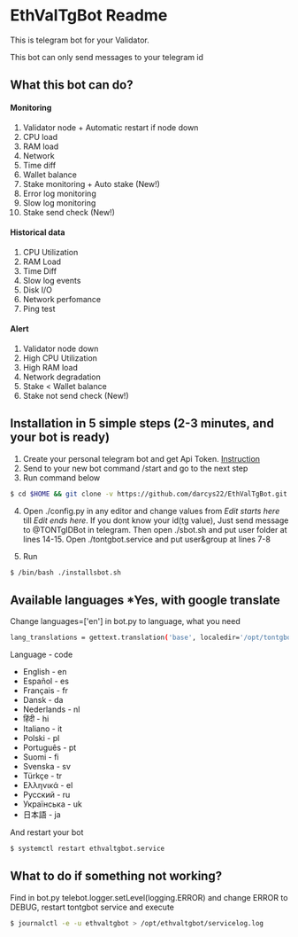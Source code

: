 # EthValTgBot Readme
This is telegram bot for your Validator. 

This bot can only send messages to your telegram id

## What this bot can do?

####  Monitoring

 1. Validator node + Automatic restart if node down
 2. CPU load 
 3. RAM load
 4. Network
 5. Time diff
 6. Wallet balance
 7. Stake monitoring + Auto stake (New!)
 8. Error log monitoring
 9. Slow log monitoring
 10. Stake send check (New!)

#### Historical data
 1. CPU Utilization
 2. RAM Load
 3. Time Diff
 4. Slow log events
 5. Disk I/O
 6. Network perfomance 
 7. Ping test 

#### Alert

 1. Validator node down
 2. High CPU Utilization
 3. High RAM load
 4. Network degradation
 5. Stake < Wallet balance
 6. Stake not send check (New!)

## Installation in 5 simple steps (2-3 minutes, and your bot is ready)

 1. Create your personal telegram bot and get Api Token. [Instruction](https://docs.microsoft.com/en-us/azure/bot-service/bot-service-channel-connect-telegram?view=azure-bot-service-4.0)
 2. Send to your new bot command /start and go to the next step
 3. Run command below
```sh
$ cd $HOME && git clone -v https://github.com/darcys22/EthValTgBot.git ethvaltgbot && cd ./ethvaltgbot && chmod +x ./installsbot.sh
```
 4. Open ./config.py in any editor and change values from *Edit starts here* till *Edit ends here*. If you dont know your id(tg value), Just send message to @TONTgIDBot in telegram. Then open ./sbot.sh and put user folder at lines 14-15. Open ./tontgbot.service and put user&group at lines 7-8
 
 5. Run 
 ```sh
$ /bin/bash ./installsbot.sh
```

## Available languages *Yes, with google translate
Change languages=['en'] in bot.py to language, what you need
  ```sh
lang_translations = gettext.translation('base', localedir='/opt/tontgbot/locales', languages=['en'])
```

Language - code
* English - en
* Español - es
* Français - fr
* Dansk - da
* Nederlands - nl
* हिंदी - hi
* Italiano - it
* Polski - pl
* Português - pt
* Suomi - fi
* Svenska - sv
* Türkçe - tr
* Ελληνικά - el
* Русский - ru
* Українська - uk
* 日本語 - ja

And restart your bot
  ```sh
$ systemctl restart ethvaltgbot.service 
```

## What to do if something not working?
Find in bot.py telebot.logger.setLevel(logging.ERROR) and change ERROR to DEBUG, restart tontgbot service and execute
  ```sh
$ journalctl -e -u ethvaltgbot > /opt/ethvaltgbot/servicelog.log
```
